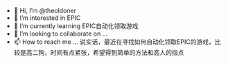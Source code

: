 - 👋 Hi, I’m @theoldoner
- 👀 I’m interested in EPIC
- 🌱 I’m currently learning EPIC自动化领取游戏
- 💞️ I’m looking to collaborate on ...
- 📫 How to reach me ...
说实话，最近在寻找如何自动化领取EPIC的游戏，比较是高二狗，时间有点紧张，希望得到简单的方法和高人的指点
<!---
theoldoner/theoldoner is a ✨ special ✨ repository because its `README.md` (this file) appears on your GitHub profile.
You can click the Preview link to take a look at your changes.
--->
